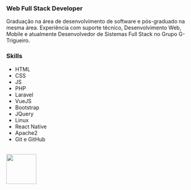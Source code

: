 <!DOCTYPE html>
<html>
<head>
          <link href="https://cdn.jsdelivr.net/npm/bootstrap@5.3.0/dist/css/bootstrap.min.css" rel="stylesheet" integrity="sha384-9ndCyUaIbzAi2FUVXJi0CjmCapSmO7SnpJef0486qhLnuZ2cdeRhO02iuK6FUUVM" crossorigin="anonymous">
</head>
<body>
          
<h3>Web Full Stack Developer</h3>

<p>Graduação na área de desenvolvimento de software e pós-graduado na mesma área. Experiência com suporte técnico, Desenvolvimento Web, Mobile e atualmente Desenvolvedor de Sistemas Full Stack no Grupo G-Trigueiro.</p>
<h3>Skills</h3>
<ul>
          <li>HTML <img src="https://cdn.jsdelivr.net/gh/devicons/devicon/icons/html5/html5-original.svg" width="12"/></li>
          <li>CSS <img src="https://cdn.jsdelivr.net/gh/devicons/devicon/icons/css3/css3-original.svg" width="12"/></li>
          <li>JS <img src="https://cdn.jsdelivr.net/gh/devicons/devicon/icons/javascript/javascript-original.svg" width="12"/></li>
          <li>PHP <img src="https://cdn.jsdelivr.net/gh/devicons/devicon/icons/php/php-original.svg" width="12"/></li>
          <li>Laravel <img src="https://cdn.jsdelivr.net/gh/devicons/devicon/icons/laravel/laravel-plain.svg" width="12" /></li>
          <li>VueJS <img src="https://cdn.jsdelivr.net/gh/devicons/devicon/icons/vuejs/vuejs-original.svg" width="12"/></li>
          <li>Bootstrap <img src="https://cdn.jsdelivr.net/gh/devicons/devicon/icons/bootstrap/bootstrap-original.svg" width="12" /></li>
          <li>JQuery <img src="https://cdn.jsdelivr.net/gh/devicons/devicon/icons/jquery/jquery-original.svg" width="12"/></li>
          <li>Linux <img src="https://cdn.jsdelivr.net/gh/devicons/devicon/icons/linux/linux-original.svg" width="12"/></li>
          <li>React Native <img src="https://cdn.jsdelivr.net/gh/devicons/devicon/icons/react/react-original.svg" width="12"/></li>
          <li>Apache2 <img src="https://cdn.jsdelivr.net/gh/devicons/devicon/icons/apache/apache-original-wordmark.svg" width="12"/></li>
          <li>Git e GitHub <img src="https://cdn.jsdelivr.net/gh/devicons/devicon/icons/git/git-original.svg" width="12"/></li>
          
</ul>
<br>
<a class="libutton" href="https://www.linkedin.com/comm/mynetwork/discovery-see-all?usecase=PEOPLE_FOLLOWS&followMember=edmilson-medeiros-9a3454125" target="_blank"><img src="https://cdn.jsdelivr.net/gh/devicons/devicon/icons/linkedin/linkedin-original-wordmark.svg" width="80"/></a>

</body>
</html>
